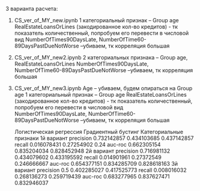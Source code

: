 3 варианта расчета:
1.	CS_ver_of_MY_new.ipynb
1 категориальный признак – Group age
RealEstateLoansOrLines (закодированное кол-во кредитов) - тк показатель количественный, попробуем его перевести в числовой вид 
NumberOfTimes90DaysLate, NumberOfTime60-89DaysPastDueNotWorse –убиваем, тк корреляция большая
2.	CS_ver_of_MY_new2.ipynb
2 категориальных признака – Group age, RealEstateLoansOrLines 
NumberOfTimes90DaysLate, NumberOfTime60-89DaysPastDueNotWorse –убиваем, тк корреляция большая
3.	CS_ver_of_MY_new3.ipynb
Age – убиваем, будем опираться на Group age 
1 категориальный признак – Group age
RealEstateLoansOrLines (закодированное кол-во кредитов) - тк показатель количественный, попробуем его перевести в числовой вид 
NumberOfTimes90DaysLate, NumberOfTime60-89DaysPastDueNotWorse –убиваем, тк корреляция большая

 	Логистическая регрессия	Градиентный бустинг	Категориальные признаки
1й вариант
precision	0.732142857	0.434103685	0.437142857
recall	0.016078431	0.27254902	0.24
auc-roc	0.662305154	0.835204034	0.828452948
2й вариант
precision	0.716981132	0.434079602	0.433195592
recall	0.014901961	0.27372549	0.246666667
auc-roc	0.654377151	0.834285709	0.828618163
3й вариант
precision	0.5	0.402285027	0.417525773
recall	0.008016032	0.268136273	0.259719439
auc-roc	0.683277965	0.837627471	0.832946037

